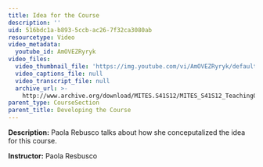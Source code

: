 ```yaml
---
title: Idea for the Course
description: ''
uid: 516bdc1a-b893-5ccb-ac26-7f32ca3080ab
resourcetype: Video
video_metadata:
  youtube_id: AmOVEZRyryk
video_files:
  video_thumbnail_file: 'https://img.youtube.com/vi/AmOVEZRyryk/default.jpg'
  video_captions_file: null
  video_transcript_file: null
  archive_url: >-
    http://www.archive.org/download/MITES.S41S12/MITES_S41S12_Teaching01_300k.mp4
parent_type: CourseSection
parent_title: Developing the Course
---
```


**Description:** Paola Rebusco talks about how she conceputalized the idea for this course.

**Instructor:** Paola Resbusco